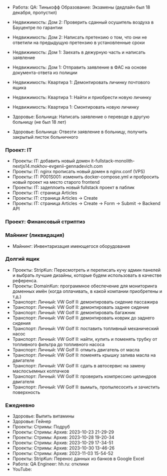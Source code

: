 + Работа: QA: Тинькофф Образование: Экзамены (дедлайн был 18 декабря, пропустил)

+ Недвижимость: Дом 2: Проверить сданный осушитель воздуха в Бауцентре по гарантии
+ Недвижимость: Дом 2: Написать претензию о том, что они не ответили на предыдущую претензию в установленные сроки

- Недвижимость: Дом 1: Заехать в дежурную часть и написать заявление
- Недвижимость: Дом 1: Отправить заявление в ФАС на основе документа-ответа из полиции

- Недвижимость: Квартира 1: Демонтировать личинку почтового ящика
- Недвижимость: Квартира 1: Найти и приобрести новую личинку
- Недвижимость: Квартира 1: Смонтировать новую личинку

- Здоровье: Больница: Написать заявление о переводе в другую больницу (не был 18 лет)
- Здоровье: Больница: Отвезти заявление в больницу, получить закрытый листок больничного

### Проект: IT

+ Проекты: IT: добавить новый домен it-fullstack-monolith-nextjs14.mokhov-evgenii-gennadevich.com
+ Проекты: IT: nginx прописать новый домен в nginx.conf (VPS)
+ Проекты: IT: P001S001: изменить docker-compose.yml и пробросить новый проект на место старого frontend
+ Проекты: IT: задеплоить новый fullstack проект в паблик
+ Проекты: IT: страница Articles
+ Проекты: IT: страница Articles -> Create
+ Проекты: IT: страница Articles -> Create -> Form -> Submit -> Backend API

### Проект: Финансовый стриптиз

### Майнинг (ликвидация)

- Майнинг: Инвентаризация имеющегося оборудования

### Долгий ящик

- Проекты: StripKun: Пересмотреть и переписать кучу админ панелей и выбрать лучшие дизайны, которые будем использовать в качестве референса.
- Проекты: DomainKun: программное обеспечение для мониторинга доменных имён (когда оплачивать, в какой компании приобретены и т.д.)
- Транспорт: Личный: VW Golf II: демонтировать сидение пассажира
- Транспорт: Личный: VW Golf II: демонтировать заднее сидение
- Транспорт: Личный: VW Golf II: демонтировать багажник
- Транспорт: Личный: VW Golf II: демонтировать коврик до заднего сидения
- Транспорт: Личный: VW Golf II: поставить топливный механический насос
- Транспорт: Личный: VW Golf II: найти, купить и поменять трубку от топливного фильтра до топливного насоса
- Транспорт: Личный: VW Golf II: отмыть двигатель от масла
- Транспорт: Личный: VW Golf II: поменять крышку залива масла на двигателе
- Транспорт: Личный: VW Golf II: сдать в автосервис на замену маслосъемных колпачков
- Транспорт: Личный: VW Golf II: проверить компрессию цилиндров двигателя
- Транспорт: Личный: VW Golf II: вымыть, пропылесосить и зачистить поверхность

### Ежедневно
- Здоровье: Выпить витамины
- Здоровье: Гейнер
- Проекты: Стримы: Подруб
- Проекты: Стримы: Архив: 2023-10-23 21-29-29
- Проекты: Стримы: Архив: 2023-10-28 19-20-34
- Проекты: Стримы: Архив: 2023-10-29 17-34-51
- Проекты: Стримы: Архив: 2023-10-30 13-46-26
- Проекты: Стримы: Архив: 2023-11-03 15-54-52
- Проекты: StripKun: Перенос данных из банков в Google Excel
- Работа: QA Engineer: hh.ru: отклики
- YouTube: